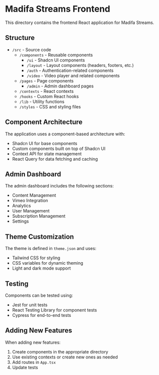 # Madifa Streams Frontend

This directory contains the frontend React application for Madifa Streams.

## Structure

- `/src` - Source code
  - `/components` - Reusable components
    - `/ui` - Shadcn UI components
    - `/layout` - Layout components (headers, footers, etc.)
    - `/auth` - Authentication-related components
    - `/video` - Video player and related components
  - `/pages` - Page components
    - `/admin` - Admin dashboard pages
  - `/contexts` - React contexts
  - `/hooks` - Custom React hooks
  - `/lib` - Utility functions
  - `/styles` - CSS and styling files

## Component Architecture

The application uses a component-based architecture with:
- Shadcn UI for base components
- Custom components built on top of Shadcn UI
- Context API for state management
- React Query for data fetching and caching

## Admin Dashboard

The admin dashboard includes the following sections:
- Content Management
- Vimeo Integration
- Analytics
- User Management
- Subscription Management
- Settings

## Theme Customization

The theme is defined in `theme.json` and uses:
- Tailwind CSS for styling
- CSS variables for dynamic theming
- Light and dark mode support

## Testing

Components can be tested using:
- Jest for unit tests
- React Testing Library for component tests
- Cypress for end-to-end tests

## Adding New Features

When adding new features:
1. Create components in the appropriate directory
2. Use existing contexts or create new ones as needed
3. Add routes in `App.tsx`
4. Update tests